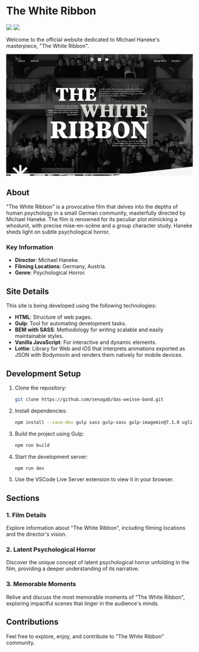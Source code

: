 # The White Ribbon

<p align="left">
    <img src="https://img.shields.io/badge/gulp-v4.0.2-e44849?labelColor=black&logo=gulp"/>
    <img src="https://img.shields.io/badge/sass-v1.69.5-pink?labelColor=black&logo=sass"/>
</p>

Welcome to the official website dedicated to Michael Haneke's masterpiece, "The White Ribbon".

![Screenshot Home](https://github.com/senagab/servidores-estaticos/blob/main/white_ribbon.png)

## About

"The White Ribbon" is a provocative film that delves into the depths of human psychology in a small German community, masterfully directed by Michael Haneke. The film is renowned for its peculiar plot mimicking a whodunit, with precise mise-en-scène and a group character study. Haneke sheds light on subtle psychological horror.

### Key Information

- **Director**: Michael Haneke.
- **Filming Locations**: Germany, Austria.
- **Genre**: Psychological Horror.

## Site Details

This site is being developed using the following technologies:

- **HTML**: Structure of web pages.
- **Gulp**: Tool for automating development tasks.
- **BEM with SASS**: Methodology for writing scalable and easily maintainable styles.
- **Vanilla JavaScript**: For interactive and dynamic elements.
- **Lottie**: Library for Web and iOS that interprets animations exported as JSON with Bodymovin and renders them natively for mobile devices.

## Development Setup

1. Clone the repository:
    ```bash
    git clone https://github.com/senagab/das-weisse-band.git
    ```

2. Install dependencies:
    ```bash
    npm install --save-dev gulp sass gulp-sass gulp-imagemin@7.1.0 uglify 
    ```

3. Build the project using Gulp:
    ```bash
    npm run build
    ```

4. Start the development server:
    ```bash
    npm run dev
    ```

5. Use the VSCode Live Server extension to view it in your browser.

## Sections

### 1. Film Details

Explore information about "The White Ribbon", including filming locations and the director's vision.

### 2. Latent Psychological Horror

Discover the unique concept of latent psychological horror unfolding in the film, providing a deeper understanding of its narrative.

### 3. Memorable Moments

Relive and discuss the most memorable moments of "The White Ribbon", exploring impactful scenes that linger in the audience's minds.

## Contributions

Feel free to explore, enjoy, and contribute to "The White Ribbon" community.
